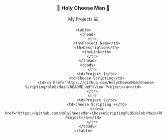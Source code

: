 <div align="center">
    <h3>🧀 Holy Cheese Man 🧀</h3>
    <p>My Projects 💻</p>

    <table>
        <thead>
            <tr>
                <th>Project Name</th>
                <th>Description</th>
                <th>Link</th>
            </tr>
        </thead>
        <tbody>
            <tr>
                <td>Project 1</td>
                <td>Cheese Scripting</td>
                <td><a href="https://github.com/HolyCheeseMan/Cheese-Scripting/blob/Main/README.md">View Project</a></td>
            </tr>
            <tr>
                <td>Project 2</td>
                <td>Cheese Scripting +</td>
                <td><a href="https://github.com/HolyCheeseMan/CheeseScriptingPLUS/blob/Main/README.md">View Project</a></td>
            </tr>
        </tbody>
    </table>
</div>
